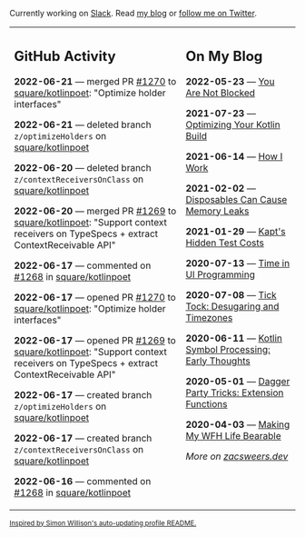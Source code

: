 Currently working on [Slack](https://slack.com/). Read [my blog](https://zacsweers.dev/) or [follow me on Twitter](https://twitter.com/ZacSweers).

<table><tr><td valign="top" width="60%">

## GitHub Activity
<!-- githubActivity starts -->
**2022-06-21** — merged PR [#1270](https://github.com/square/kotlinpoet/pull/1270) to [square/kotlinpoet](https://github.com/square/kotlinpoet): "Optimize holder interfaces"

**2022-06-21** — deleted branch `z/optimizeHolders` on [square/kotlinpoet](https://github.com/square/kotlinpoet)

**2022-06-20** — deleted branch `z/contextReceiversOnClass` on [square/kotlinpoet](https://github.com/square/kotlinpoet)

**2022-06-20** — merged PR [#1269](https://github.com/square/kotlinpoet/pull/1269) to [square/kotlinpoet](https://github.com/square/kotlinpoet): "Support context receivers on TypeSpecs + extract ContextReceivable API"

**2022-06-17** — commented on [#1268](https://github.com/square/kotlinpoet/pull/1268#issuecomment-1158903965) in [square/kotlinpoet](https://github.com/square/kotlinpoet)

**2022-06-17** — opened PR [#1270](https://github.com/square/kotlinpoet/pull/1270) to [square/kotlinpoet](https://github.com/square/kotlinpoet): "Optimize holder interfaces"

**2022-06-17** — opened PR [#1269](https://github.com/square/kotlinpoet/pull/1269) to [square/kotlinpoet](https://github.com/square/kotlinpoet): "Support context receivers on TypeSpecs + extract ContextReceivable API"

**2022-06-17** — created branch `z/optimizeHolders` on [square/kotlinpoet](https://github.com/square/kotlinpoet)

**2022-06-17** — created branch `z/contextReceiversOnClass` on [square/kotlinpoet](https://github.com/square/kotlinpoet)

**2022-06-16** — commented on [#1268](https://github.com/square/kotlinpoet/pull/1268#issuecomment-1158455920) in [square/kotlinpoet](https://github.com/square/kotlinpoet)
<!-- githubActivity ends -->
</td><td valign="top" width="40%">

## On My Blog
<!-- blog starts -->
**2022-05-23** — [You Are Not Blocked](https://www.zacsweers.dev/you-are-not-blocked/)

**2021-07-23** — [Optimizing Your Kotlin Build](https://www.zacsweers.dev/optimizing-your-kotlin-build/)

**2021-06-14** — [How I Work](https://www.zacsweers.dev/how-i-work/)

**2021-02-02** — [Disposables Can Cause Memory Leaks](https://www.zacsweers.dev/disposables-can-cause-memory-leaks/)

**2021-01-29** — [Kapt's Hidden Test Costs](https://www.zacsweers.dev/kapts-hidden-test-costs/)

**2020-07-13** — [Time in UI Programming](https://www.zacsweers.dev/time-in-ui/)

**2020-07-08** — [Tick Tock: Desugaring and Timezones](https://www.zacsweers.dev/ticktock-desugaring-timezones/)

**2020-06-11** — [Kotlin Symbol Processing: Early Thoughts](https://www.zacsweers.dev/kotlin-symbol-processor-early-thoughts/)

**2020-05-01** — [Dagger Party Tricks: Extension Functions](https://www.zacsweers.dev/dagger-party-tricks-extension-functions/)

**2020-04-03** — [Making My WFH Life Bearable](https://www.zacsweers.dev/making-wfh-life-bearable/)
<!-- blog ends -->
_More on [zacsweers.dev](https://zacsweers.dev/)_
</td></tr></table>

<sub><a href="https://simonwillison.net/2020/Jul/10/self-updating-profile-readme/">Inspired by Simon Willison's auto-updating profile README.</a></sub>